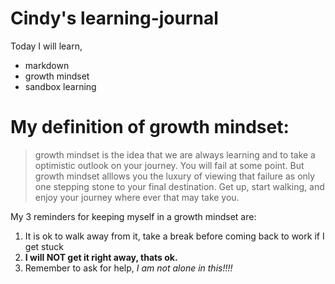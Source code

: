 # Cindy's learning-journal

Today I will learn,
- markdown
- growth mindset
- sandbox learning



# My definition of growth mindset:
> growth mindset is the idea that we are always learning and to take a optimistic outlook on your journey. You will fail at some point. But growth mindset alllows you the luxury of viewing that failure as only one stepping stone to your final destination. Get up, start walking, and enjoy your journey where ever that may take you. 

My 3 reminders for keeping myself in a growth mindset are:
1. It is ok to walk away from it, take a break before coming back to work if I get stuck
1. **I will NOT get it right away, thats ok.**
1. Remember to ask for help, _*I am not alone in this!!!!*_
